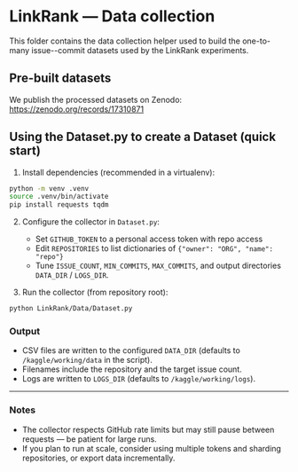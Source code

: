 # LinkRank — Data collection

This folder contains the data collection helper used to build the one-to-many
issue--commit datasets used by the LinkRank experiments.

## Pre-built datasets
We publish the processed datasets on Zenodo: https://zenodo.org/records/17310871

## Using the Dataset.py to create a Dataset (quick start)
1. Install dependencies (recommended in a virtualenv):

```bash
python -m venv .venv
source .venv/bin/activate
pip install requests tqdm
```

2. Configure the collector in `Dataset.py`:
	- Set `GITHUB_TOKEN` to a personal access token with repo access
	- Edit `REPOSITORIES` to list dictionaries of `{"owner": "ORG", "name": "repo"}`
	- Tune `ISSUE_COUNT`, `MIN_COMMITS`, `MAX_COMMITS`, and output directories `DATA_DIR` / `LOGS_DIR`.

3. Run the collector (from repository root):

```bash
python LinkRank/Data/Dataset.py
```

### Output

- CSV files are written to the configured `DATA_DIR` (defaults to `/kaggle/working/data` in the script). 
- Filenames include the repository and the target issue count.
- Logs are written to `LOGS_DIR` (defaults to `/kaggle/working/logs`).
------
### Notes

- The collector respects GitHub rate limits but may still pause between requests — be patient for large runs.
- If you plan to run at scale, consider using multiple tokens and sharding repositories, or export data incrementally.

